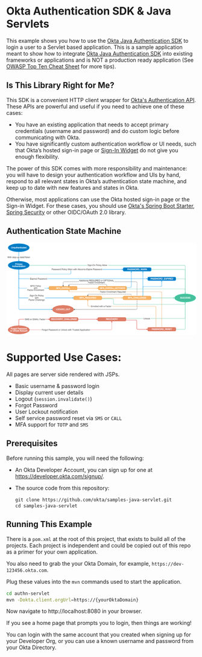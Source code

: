 # Okta Authentication SDK & Java Servlets

This example shows you how to use the [Okta Java Authentication SDK][] to login a user to a Servlet based application. This is a sample application meant to show how to integrate [Okta Java Authentication SDK][] into existing frameworks or applications and is NOT a production ready application (See [OWASP Top Ten Cheat Sheet](https://www.owasp.org/index.php/OWASP_Top_Ten_Cheat_Sheet) for more tips).

## Is This Library Right for Me?

This SDK is a convenient HTTP client wrapper for [Okta's Authentication API](https://developer.okta.com/docs/api/resources/authn/). These APIs are powerful and useful if you need to achieve one of these cases:

- You have an existing application that needs to accept primary credentials (username and password) and do custom logic before communicating with Okta.
- You have significantly custom authentication workflow or UI needs, such that Okta’s hosted sign-in page or [Sign-In Widget](https://github.com/okta/okta-signin-widget) do not give you enough flexibility.

The power of this SDK comes with more responsibility and maintenance: you will have to design your authentication workflow and UIs by hand, respond to all relevant states in Okta’s authentication state machine, and keep up to date with new features and states in Okta.

Otherwise, most applications can use the Okta hosted sign-in page or the Sign-in Widget. For these cases, you should use [Okta's Spring Boot Starter](https://github.com/okta/okta-spring-boot), [Spring Security](https://developer.okta.com/blog/2017/12/18/spring-security-5-oidc) or other OIDC/OAuth 2.0 library.

## Authentication State Machine

![State Model Diagram](https://raw.githubusercontent.com/okta/okta.github.io/source/_source/_assets/img/auth-state-model.png "State Model Diagram")

# Supported Use Cases:

All pages are server side rendered with JSPs.

- Basic username & password login
- Display current user details
- Logout (`session.invalidate()`)
- Forgot Password
- User Lockout notification
- Self service password reset via `SMS` or `CALL`
- MFA support for `TOTP` and `SMS`

## Prerequisites

Before running this sample, you will need the following:

* An Okta Developer Account, you can sign up for one at https://developer.okta.com/signup/.
* The source code from this repository:

    ```
    git clone https://github.com/okta/samples-java-servlet.git
    cd samples-java-servlet
    ```

## Running This Example

There is a `pom.xml` at the root of this project, that exists to build all of the projects.  Each project is independent and could be copied out of this repo as a primer for your own application.

You also need to grab the your Okta Domain, for example, `https://dev-123456.okta.com`. 

Plug these values into the `mvn` commands used to start the application.

```bash
cd authn-servlet
mvn -Dokta.client.orgUrl=https://{yourOktaDomain}
```

Now navigate to http://localhost:8080 in your browser.

If you see a home page that prompts you to login, then things are working! 

You can login with the same account that you created when signing up for your Developer Org, or you can use a known username and password from your Okta Directory.

[Okta Java Authentication SDK]: https://github.com/okta/okta-auth-java
